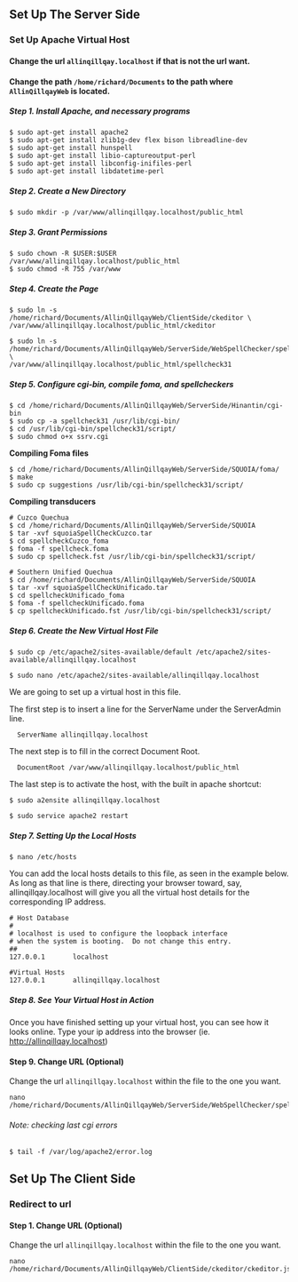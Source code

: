 ## Set Up The Server Side
### Set Up Apache Virtual Host

#### Change the url `allinqillqay.localhost` if that is not the url want.
#### Change the path `/home/richard/Documents` to the path where `AllinQillqayWeb` is located.

##### Step 1. Install Apache, and necessary programs

```
$ sudo apt-get install apache2
$ sudo apt-get install zlib1g-dev flex bison libreadline-dev
$ sudo apt-get install hunspell
$ sudo apt-get install libio-captureoutput-perl
$ sudo apt-get install libconfig-inifiles-perl
$ sudo apt-get install libdatetime-perl
```

##### Step 2. Create a New Directory

```
$ sudo mkdir -p /var/www/allinqillqay.localhost/public_html
```

##### Step 3. Grant Permissions

```
$ sudo chown -R $USER:$USER /var/www/allinqillqay.localhost/public_html
$ sudo chmod -R 755 /var/www
```
##### Step 4. Create the Page

```
$ sudo ln -s /home/richard/Documents/AllinQillqayWeb/ClientSide/ckeditor \
/var/www/allinqillqay.localhost/public_html/ckeditor

$ sudo ln -s /home/richard/Documents/AllinQillqayWeb/ServerSide/WebSpellChecker/spellcheck31 \
/var/www/allinqillqay.localhost/public_html/spellcheck31
```

##### Step 5. Configure cgi-bin, compile foma, and spellcheckers

```
$ cd /home/richard/Documents/AllinQillqayWeb/ServerSide/Hinantin/cgi-bin 
$ sudo cp -a spellcheck31 /usr/lib/cgi-bin/
$ cd /usr/lib/cgi-bin/spellcheck31/script/
$ sudo chmod o+x ssrv.cgi
```

**Compiling Foma files**

```
$ cd /home/richard/Documents/AllinQillqayWeb/ServerSide/SQUOIA/foma/
$ make
$ sudo cp suggestions /usr/lib/cgi-bin/spellcheck31/script/
```

**Compiling transducers**

```
# Cuzco Quechua
$ cd /home/richard/Documents/AllinQillqayWeb/ServerSide/SQUOIA
$ tar -xvf squoiaSpellCheckCuzco.tar
$ cd spellcheckCuzco_foma
$ foma -f spellcheck.foma
$ sudo cp spellcheck.fst /usr/lib/cgi-bin/spellcheck31/script/

# Southern Unified Quechua
$ cd /home/richard/Documents/AllinQillqayWeb/ServerSide/SQUOIA
$ tar -xvf squoiaSpellCheckUnificado.tar
$ cd spellcheckUnificado_foma
$ foma -f spellcheckUnificado.foma
$ cp spellcheckUnificado.fst /usr/lib/cgi-bin/spellcheck31/script/
```

##### Step 6. Create the New Virtual Host File

```
$ sudo cp /etc/apache2/sites-available/default /etc/apache2/sites-available/allinqillqay.localhost

$ sudo nano /etc/apache2/sites-available/allinqillqay.localhost
```

We are going to set up a virtual host in this file.

The first step is to insert a line for the ServerName under the ServerAdmin line.

```
  ServerName allinqillqay.localhost 
```

The next step is to fill in the correct Document Root. 

```
  DocumentRoot /var/www/allinqillqay.localhost/public_html 
```

The last step is to activate the host, with the built in apache shortcut:

```
$ sudo a2ensite allinqillqay.localhost

$ sudo service apache2 restart
```

##### Step 7. Setting Up the Local Hosts

```
$ nano /etc/hosts 
```

You can add the local hosts details to this file, as seen in the example below. As long as that line is there, directing your browser toward, say, allinqillqay.localhost will give you all the virtual host details for the corresponding IP address.

```
# Host Database
#
# localhost is used to configure the loopback interface
# when the system is booting.  Do not change this entry.
##
127.0.0.1       localhost

#Virtual Hosts 
127.0.0.1       allinqillqay.localhost

```

##### Step 8. See Your Virtual Host in Action
Once you have finished setting up your virtual host, you can see how it looks online. Type your ip address into the browser (ie. http://allinqillqay.localhost)

#### Step 9. Change URL (Optional)

Change the url `allinqillqay.localhost` within the file to the one you want.

```
nano /home/richard/Documents/AllinQillqayWeb/ServerSide/WebSpellChecker/spellcheck31/lf/scayt3/ckscayt/ckscayt.js
```

###### Note: checking last cgi errors

```
$ tail -f /var/log/apache2/error.log

```


## Set Up The Client Side
### Redirect to url

#### Step 1. Change URL (Optional)

Change the url `allinqillqay.localhost` within the file to the one you want.

```
nano /home/richard/Documents/AllinQillqayWeb/ClientSide/ckeditor/ckeditor.js
```


